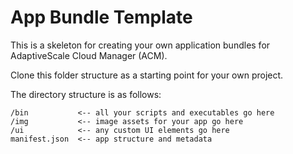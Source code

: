 # App Bundle Template

This is a skeleton for creating your own application bundles for AdaptiveScale Cloud Manager (ACM).

Clone this folder structure as a starting point for your own project.

The directory structure is as follows:
```
/bin           <-- all your scripts and executables go here
/img           <-- image assets for your app go here
/ui            <-- any custom UI elements go here
manifest.json  <-- app structure and metadata
```
